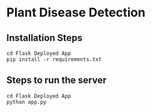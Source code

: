# Plant Disease Detection 
## Installation Steps
```
cd Flask Deployed App
pip install -r requirements.txt
```

## Steps to run the server
```
cd Flask Deployed App
python app.py 
```

